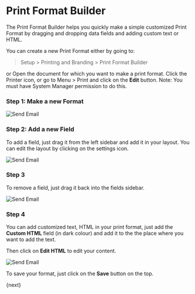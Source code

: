 <!-- add-breadcrumbs -->
# Print Format Builder

The Print Format Builder helps you quickly make a simple customized Print Format by dragging and dropping data fields and adding custom text or HTML.

You can create a new Print Format either by going to:

> Setup > Printing and Branding > Print Format Builder

or Open the document for which you want to make a print format. Click the Printer icon, or go to Menu > Print and click on the **Edit** button. Note: You must have System Manager permission to do this.

### Step 1: Make a new Format

<img class="screenshot" alt="Send Email" src="{{docs_base_url}}/assets/img/setup/print/print-format-builder-1.gif">

### Step 2: Add a new Field

To add a field, just drag it from the left sidebar and add it in your layout. You can edit the layout by clicking on the settings <i class="octicon octicon-gear"></i> icon.

<img class="screenshot" alt="Send Email" src="{{docs_base_url}}/assets/img/setup/print/print-format-builder-2.gif">

### Step 3

To remove a field, just drag it back into the fields sidebar.

<img class="screenshot" alt="Send Email" src="{{docs_base_url}}/assets/img/setup/print/print-format-builder-3.gif">

### Step 4

You can add customized text, HTML in your print format, just add the **Custom HTML** field (in dark colour) and add it to the the place where you want to add the text.

Then click on **Edit HTML** to edit your content.

<img class="screenshot" alt="Send Email" src="{{docs_base_url}}/assets/img/setup/print/print-format-builder-4.gif">

To save your format, just click on the **Save** button on the top.

{next}
